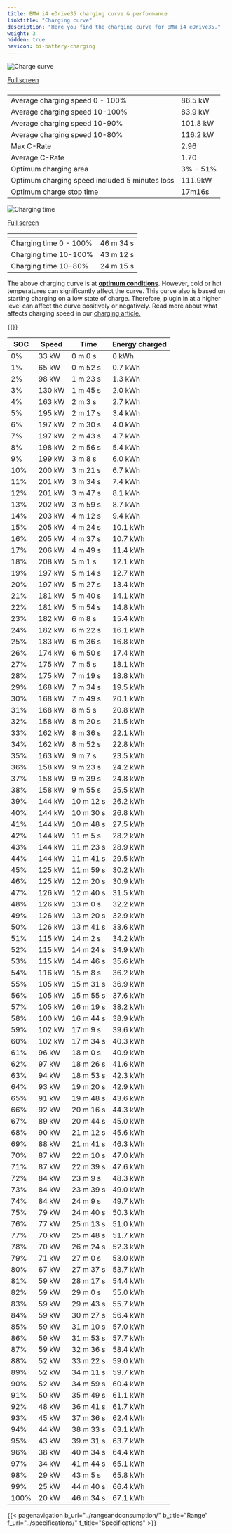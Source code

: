 ```yaml
---
title: BMW i4 eDrive35 charging curve & performance
linktitle: "Charging curve"
description: "Here you find the charging curve for BMW i4 eDrive35."
weight: 3
hidden: true
navicon: bi-battery-charging
---
```

<!-- markdownlint-disable MD033 -->
<!-- markdownlint-disable MD010 -->
<img src="/images/models/bmw/i4/i4_edrive35/chargingcurve.svg" alt="Charge curve" class="img-fluid">

[Full screen](/images/models/bmw/i4/i4_edrive35/chargingcurve.svg)


<div class="table-responsive">
<table class="table table-striped border">
	<thead>
		<tr>
			<th>
			</th>
			<th>
			</th>
		</tr>
	</thead>
	<tbody>
		<tr>
			<td>
				Average charging speed 0 - 100%
			</td>
			<td>
				86.5 kW
			</td>
		</tr>
		<tr>
			<td>
				Average charging speed 10-100%
			</td>
			<td>
				83.9 kW
			</td>
		</tr>
		<tr>
			<td>
				Average charging speed 10-90%
			</td>
			<td>
				101.8 kW
			</td>
		</tr>
		<tr>
			<td>
				Average charging speed 10-80%
			</td>
			<td>
				116.2 kW
			</td>
		</tr>
		<tr>
			<td>
				Max C-Rate
			</td>
			<td>
				2.96
			</td>
		</tr>
		<tr>
			<td>
				Average C-Rate
			</td>
			<td>
				1.70
			</td>
		</tr>
		<tr>
			<td>
				Optimum charging area
			</td>
			<td>
				3% - 51%
			</td>
		</tr>
		<tr>
			<td>
				Optimum charging speed included 5 minutes loss
			</td>
			<td>
				111.9kW
			</td>
		</tr>
		<tr>
			<td>
				Optimum charge stop time
			</td>
			<td>
				17m16s
			</td>
		</tr>
	</tbody>
</table>
</div>
<img src="/images/models/bmw/i4/i4_edrive35/chargingtime.svg" alt="Charging time" class="img-fluid">

[Full screen](/images/models/bmw/i4/i4_edrive35/chargingtime.svg)
<div class="table-responsive">
<table class="table table-striped border">
	<thead>
		<tr>
			<th>
			</th>
			<th>
			</th>
		</tr>
	</thead>
	<tbody>
		<tr>
			<td>
				Charging time 0 - 100%
			</td>
			<td>
				 46 m 34 s
			</td>
		</tr>
		<tr>
			<td>
				Charging time 10-100%
			</td>
			<td>
				 43 m 12 s
			</td>
		</tr>
		<tr>
			<td>
				Charging time 10-80%
			</td>
			<td>
				 24 m 15 s
			</td>
		</tr>
	</tbody>
</table>
</div>


The above charging curve is at **[optimum conditions](../../../../../technology/battery/charging/#temperature)**. However, cold or hot temperatures can significantly affect the curve. This curve also is based on starting charging on a low state of charge. Therefore, plugin in at a higher level can affect the curve positively or negatively. Read more about what affects charging speed in our [charging article.](../../../../../technology/battery/charging/)


{{<evkxdisplayaddarticle />}}
<div class="table-responsive">
<table class="table table-striped border">
	<thead>
		<tr>
			<th>
				SOC
			</th>
			<th>
				Speed
			</th>
			<th>
				Time
			</th>
			<th>
				Energy charged
			</th>
		</tr>
	</thead>
	<tbody>
		<tr>
			<td>
				0%
			</td>
			<td>
				33 kW
			</td>
			<td>
				 0 m 0 s
			</td>
			<td>
				0 kWh
			</td>
		</tr>
		<tr>
			<td>
				1%
			</td>
			<td>
				65 kW
			</td>
			<td>
				 0 m 52 s
			</td>
			<td>
				0.7 kWh
			</td>
		</tr>
		<tr>
			<td>
				2%
			</td>
			<td>
				98 kW
			</td>
			<td>
				 1 m 23 s
			</td>
			<td>
				1.3 kWh
			</td>
		</tr>
		<tr>
			<td>
				3%
			</td>
			<td>
				130 kW
			</td>
			<td>
				 1 m 45 s
			</td>
			<td>
				2.0 kWh
			</td>
		</tr>
		<tr>
			<td>
				4%
			</td>
			<td>
				163 kW
			</td>
			<td>
				 2 m 3 s
			</td>
			<td>
				2.7 kWh
			</td>
		</tr>
		<tr>
			<td>
				5%
			</td>
			<td>
				195 kW
			</td>
			<td>
				 2 m 17 s
			</td>
			<td>
				3.4 kWh
			</td>
		</tr>
		<tr>
			<td>
				6%
			</td>
			<td>
				197 kW
			</td>
			<td>
				 2 m 30 s
			</td>
			<td>
				4.0 kWh
			</td>
		</tr>
		<tr>
			<td>
				7%
			</td>
			<td>
				197 kW
			</td>
			<td>
				 2 m 43 s
			</td>
			<td>
				4.7 kWh
			</td>
		</tr>
		<tr>
			<td>
				8%
			</td>
			<td>
				198 kW
			</td>
			<td>
				 2 m 56 s
			</td>
			<td>
				5.4 kWh
			</td>
		</tr>
		<tr>
			<td>
				9%
			</td>
			<td>
				199 kW
			</td>
			<td>
				 3 m 8 s
			</td>
			<td>
				6.0 kWh
			</td>
		</tr>
		<tr>
			<td>
				10%
			</td>
			<td>
				200 kW
			</td>
			<td>
				 3 m 21 s
			</td>
			<td>
				6.7 kWh
			</td>
		</tr>
		<tr>
			<td>
				11%
			</td>
			<td>
				201 kW
			</td>
			<td>
				 3 m 34 s
			</td>
			<td>
				7.4 kWh
			</td>
		</tr>
		<tr>
			<td>
				12%
			</td>
			<td>
				201 kW
			</td>
			<td>
				 3 m 47 s
			</td>
			<td>
				8.1 kWh
			</td>
		</tr>
		<tr>
			<td>
				13%
			</td>
			<td>
				202 kW
			</td>
			<td>
				 3 m 59 s
			</td>
			<td>
				8.7 kWh
			</td>
		</tr>
		<tr>
			<td>
				14%
			</td>
			<td>
				203 kW
			</td>
			<td>
				 4 m 12 s
			</td>
			<td>
				9.4 kWh
			</td>
		</tr>
		<tr>
			<td>
				15%
			</td>
			<td>
				205 kW
			</td>
			<td>
				 4 m 24 s
			</td>
			<td>
				10.1 kWh
			</td>
		</tr>
		<tr>
			<td>
				16%
			</td>
			<td>
				205 kW
			</td>
			<td>
				 4 m 37 s
			</td>
			<td>
				10.7 kWh
			</td>
		</tr>
		<tr>
			<td>
				17%
			</td>
			<td>
				206 kW
			</td>
			<td>
				 4 m 49 s
			</td>
			<td>
				11.4 kWh
			</td>
		</tr>
		<tr>
			<td>
				18%
			</td>
			<td>
				208 kW
			</td>
			<td>
				 5 m 1 s
			</td>
			<td>
				12.1 kWh
			</td>
		</tr>
		<tr>
			<td>
				19%
			</td>
			<td>
				197 kW
			</td>
			<td>
				 5 m 14 s
			</td>
			<td>
				12.7 kWh
			</td>
		</tr>
		<tr>
			<td>
				20%
			</td>
			<td>
				197 kW
			</td>
			<td>
				 5 m 27 s
			</td>
			<td>
				13.4 kWh
			</td>
		</tr>
		<tr>
			<td>
				21%
			</td>
			<td>
				181 kW
			</td>
			<td>
				 5 m 40 s
			</td>
			<td>
				14.1 kWh
			</td>
		</tr>
		<tr>
			<td>
				22%
			</td>
			<td>
				181 kW
			</td>
			<td>
				 5 m 54 s
			</td>
			<td>
				14.8 kWh
			</td>
		</tr>
		<tr>
			<td>
				23%
			</td>
			<td>
				182 kW
			</td>
			<td>
				 6 m 8 s
			</td>
			<td>
				15.4 kWh
			</td>
		</tr>
		<tr>
			<td>
				24%
			</td>
			<td>
				182 kW
			</td>
			<td>
				 6 m 22 s
			</td>
			<td>
				16.1 kWh
			</td>
		</tr>
		<tr>
			<td>
				25%
			</td>
			<td>
				183 kW
			</td>
			<td>
				 6 m 36 s
			</td>
			<td>
				16.8 kWh
			</td>
		</tr>
		<tr>
			<td>
				26%
			</td>
			<td>
				174 kW
			</td>
			<td>
				 6 m 50 s
			</td>
			<td>
				17.4 kWh
			</td>
		</tr>
		<tr>
			<td>
				27%
			</td>
			<td>
				175 kW
			</td>
			<td>
				 7 m 5 s
			</td>
			<td>
				18.1 kWh
			</td>
		</tr>
		<tr>
			<td>
				28%
			</td>
			<td>
				175 kW
			</td>
			<td>
				 7 m 19 s
			</td>
			<td>
				18.8 kWh
			</td>
		</tr>
		<tr>
			<td>
				29%
			</td>
			<td>
				168 kW
			</td>
			<td>
				 7 m 34 s
			</td>
			<td>
				19.5 kWh
			</td>
		</tr>
		<tr>
			<td>
				30%
			</td>
			<td>
				168 kW
			</td>
			<td>
				 7 m 49 s
			</td>
			<td>
				20.1 kWh
			</td>
		</tr>
		<tr>
			<td>
				31%
			</td>
			<td>
				168 kW
			</td>
			<td>
				 8 m 5 s
			</td>
			<td>
				20.8 kWh
			</td>
		</tr>
		<tr>
			<td>
				32%
			</td>
			<td>
				158 kW
			</td>
			<td>
				 8 m 20 s
			</td>
			<td>
				21.5 kWh
			</td>
		</tr>
		<tr>
			<td>
				33%
			</td>
			<td>
				162 kW
			</td>
			<td>
				 8 m 36 s
			</td>
			<td>
				22.1 kWh
			</td>
		</tr>
		<tr>
			<td>
				34%
			</td>
			<td>
				162 kW
			</td>
			<td>
				 8 m 52 s
			</td>
			<td>
				22.8 kWh
			</td>
		</tr>
		<tr>
			<td>
				35%
			</td>
			<td>
				163 kW
			</td>
			<td>
				 9 m 7 s
			</td>
			<td>
				23.5 kWh
			</td>
		</tr>
		<tr>
			<td>
				36%
			</td>
			<td>
				158 kW
			</td>
			<td>
				 9 m 23 s
			</td>
			<td>
				24.2 kWh
			</td>
		</tr>
		<tr>
			<td>
				37%
			</td>
			<td>
				158 kW
			</td>
			<td>
				 9 m 39 s
			</td>
			<td>
				24.8 kWh
			</td>
		</tr>
		<tr>
			<td>
				38%
			</td>
			<td>
				158 kW
			</td>
			<td>
				 9 m 55 s
			</td>
			<td>
				25.5 kWh
			</td>
		</tr>
		<tr>
			<td>
				39%
			</td>
			<td>
				144 kW
			</td>
			<td>
				 10 m 12 s
			</td>
			<td>
				26.2 kWh
			</td>
		</tr>
		<tr>
			<td>
				40%
			</td>
			<td>
				144 kW
			</td>
			<td>
				 10 m 30 s
			</td>
			<td>
				26.8 kWh
			</td>
		</tr>
		<tr>
			<td>
				41%
			</td>
			<td>
				144 kW
			</td>
			<td>
				 10 m 48 s
			</td>
			<td>
				27.5 kWh
			</td>
		</tr>
		<tr>
			<td>
				42%
			</td>
			<td>
				144 kW
			</td>
			<td>
				 11 m 5 s
			</td>
			<td>
				28.2 kWh
			</td>
		</tr>
		<tr>
			<td>
				43%
			</td>
			<td>
				144 kW
			</td>
			<td>
				 11 m 23 s
			</td>
			<td>
				28.9 kWh
			</td>
		</tr>
		<tr>
			<td>
				44%
			</td>
			<td>
				144 kW
			</td>
			<td>
				 11 m 41 s
			</td>
			<td>
				29.5 kWh
			</td>
		</tr>
		<tr>
			<td>
				45%
			</td>
			<td>
				125 kW
			</td>
			<td>
				 11 m 59 s
			</td>
			<td>
				30.2 kWh
			</td>
		</tr>
		<tr>
			<td>
				46%
			</td>
			<td>
				125 kW
			</td>
			<td>
				 12 m 20 s
			</td>
			<td>
				30.9 kWh
			</td>
		</tr>
		<tr>
			<td>
				47%
			</td>
			<td>
				126 kW
			</td>
			<td>
				 12 m 40 s
			</td>
			<td>
				31.5 kWh
			</td>
		</tr>
		<tr>
			<td>
				48%
			</td>
			<td>
				126 kW
			</td>
			<td>
				 13 m 0 s
			</td>
			<td>
				32.2 kWh
			</td>
		</tr>
		<tr>
			<td>
				49%
			</td>
			<td>
				126 kW
			</td>
			<td>
				 13 m 20 s
			</td>
			<td>
				32.9 kWh
			</td>
		</tr>
		<tr>
			<td>
				50%
			</td>
			<td>
				126 kW
			</td>
			<td>
				 13 m 41 s
			</td>
			<td>
				33.6 kWh
			</td>
		</tr>
		<tr>
			<td>
				51%
			</td>
			<td>
				115 kW
			</td>
			<td>
				 14 m 2 s
			</td>
			<td>
				34.2 kWh
			</td>
		</tr>
		<tr>
			<td>
				52%
			</td>
			<td>
				115 kW
			</td>
			<td>
				 14 m 24 s
			</td>
			<td>
				34.9 kWh
			</td>
		</tr>
		<tr>
			<td>
				53%
			</td>
			<td>
				115 kW
			</td>
			<td>
				 14 m 46 s
			</td>
			<td>
				35.6 kWh
			</td>
		</tr>
		<tr>
			<td>
				54%
			</td>
			<td>
				116 kW
			</td>
			<td>
				 15 m 8 s
			</td>
			<td>
				36.2 kWh
			</td>
		</tr>
		<tr>
			<td>
				55%
			</td>
			<td>
				105 kW
			</td>
			<td>
				 15 m 31 s
			</td>
			<td>
				36.9 kWh
			</td>
		</tr>
		<tr>
			<td>
				56%
			</td>
			<td>
				105 kW
			</td>
			<td>
				 15 m 55 s
			</td>
			<td>
				37.6 kWh
			</td>
		</tr>
		<tr>
			<td>
				57%
			</td>
			<td>
				105 kW
			</td>
			<td>
				 16 m 19 s
			</td>
			<td>
				38.2 kWh
			</td>
		</tr>
		<tr>
			<td>
				58%
			</td>
			<td>
				100 kW
			</td>
			<td>
				 16 m 44 s
			</td>
			<td>
				38.9 kWh
			</td>
		</tr>
		<tr>
			<td>
				59%
			</td>
			<td>
				102 kW
			</td>
			<td>
				 17 m 9 s
			</td>
			<td>
				39.6 kWh
			</td>
		</tr>
		<tr>
			<td>
				60%
			</td>
			<td>
				102 kW
			</td>
			<td>
				 17 m 34 s
			</td>
			<td>
				40.3 kWh
			</td>
		</tr>
		<tr>
			<td>
				61%
			</td>
			<td>
				96 kW
			</td>
			<td>
				 18 m 0 s
			</td>
			<td>
				40.9 kWh
			</td>
		</tr>
		<tr>
			<td>
				62%
			</td>
			<td>
				97 kW
			</td>
			<td>
				 18 m 26 s
			</td>
			<td>
				41.6 kWh
			</td>
		</tr>
		<tr>
			<td>
				63%
			</td>
			<td>
				94 kW
			</td>
			<td>
				 18 m 53 s
			</td>
			<td>
				42.3 kWh
			</td>
		</tr>
		<tr>
			<td>
				64%
			</td>
			<td>
				93 kW
			</td>
			<td>
				 19 m 20 s
			</td>
			<td>
				42.9 kWh
			</td>
		</tr>
		<tr>
			<td>
				65%
			</td>
			<td>
				91 kW
			</td>
			<td>
				 19 m 48 s
			</td>
			<td>
				43.6 kWh
			</td>
		</tr>
		<tr>
			<td>
				66%
			</td>
			<td>
				92 kW
			</td>
			<td>
				 20 m 16 s
			</td>
			<td>
				44.3 kWh
			</td>
		</tr>
		<tr>
			<td>
				67%
			</td>
			<td>
				89 kW
			</td>
			<td>
				 20 m 44 s
			</td>
			<td>
				45.0 kWh
			</td>
		</tr>
		<tr>
			<td>
				68%
			</td>
			<td>
				90 kW
			</td>
			<td>
				 21 m 12 s
			</td>
			<td>
				45.6 kWh
			</td>
		</tr>
		<tr>
			<td>
				69%
			</td>
			<td>
				88 kW
			</td>
			<td>
				 21 m 41 s
			</td>
			<td>
				46.3 kWh
			</td>
		</tr>
		<tr>
			<td>
				70%
			</td>
			<td>
				87 kW
			</td>
			<td>
				 22 m 10 s
			</td>
			<td>
				47.0 kWh
			</td>
		</tr>
		<tr>
			<td>
				71%
			</td>
			<td>
				87 kW
			</td>
			<td>
				 22 m 39 s
			</td>
			<td>
				47.6 kWh
			</td>
		</tr>
		<tr>
			<td>
				72%
			</td>
			<td>
				84 kW
			</td>
			<td>
				 23 m 9 s
			</td>
			<td>
				48.3 kWh
			</td>
		</tr>
		<tr>
			<td>
				73%
			</td>
			<td>
				84 kW
			</td>
			<td>
				 23 m 39 s
			</td>
			<td>
				49.0 kWh
			</td>
		</tr>
		<tr>
			<td>
				74%
			</td>
			<td>
				84 kW
			</td>
			<td>
				 24 m 9 s
			</td>
			<td>
				49.7 kWh
			</td>
		</tr>
		<tr>
			<td>
				75%
			</td>
			<td>
				79 kW
			</td>
			<td>
				 24 m 40 s
			</td>
			<td>
				50.3 kWh
			</td>
		</tr>
		<tr>
			<td>
				76%
			</td>
			<td>
				77 kW
			</td>
			<td>
				 25 m 13 s
			</td>
			<td>
				51.0 kWh
			</td>
		</tr>
		<tr>
			<td>
				77%
			</td>
			<td>
				70 kW
			</td>
			<td>
				 25 m 48 s
			</td>
			<td>
				51.7 kWh
			</td>
		</tr>
		<tr>
			<td>
				78%
			</td>
			<td>
				70 kW
			</td>
			<td>
				 26 m 24 s
			</td>
			<td>
				52.3 kWh
			</td>
		</tr>
		<tr>
			<td>
				79%
			</td>
			<td>
				71 kW
			</td>
			<td>
				 27 m 0 s
			</td>
			<td>
				53.0 kWh
			</td>
		</tr>
		<tr>
			<td>
				80%
			</td>
			<td>
				67 kW
			</td>
			<td>
				 27 m 37 s
			</td>
			<td>
				53.7 kWh
			</td>
		</tr>
		<tr>
			<td>
				81%
			</td>
			<td>
				59 kW
			</td>
			<td>
				 28 m 17 s
			</td>
			<td>
				54.4 kWh
			</td>
		</tr>
		<tr>
			<td>
				82%
			</td>
			<td>
				59 kW
			</td>
			<td>
				 29 m 0 s
			</td>
			<td>
				55.0 kWh
			</td>
		</tr>
		<tr>
			<td>
				83%
			</td>
			<td>
				59 kW
			</td>
			<td>
				 29 m 43 s
			</td>
			<td>
				55.7 kWh
			</td>
		</tr>
		<tr>
			<td>
				84%
			</td>
			<td>
				59 kW
			</td>
			<td>
				 30 m 27 s
			</td>
			<td>
				56.4 kWh
			</td>
		</tr>
		<tr>
			<td>
				85%
			</td>
			<td>
				59 kW
			</td>
			<td>
				 31 m 10 s
			</td>
			<td>
				57.0 kWh
			</td>
		</tr>
		<tr>
			<td>
				86%
			</td>
			<td>
				59 kW
			</td>
			<td>
				 31 m 53 s
			</td>
			<td>
				57.7 kWh
			</td>
		</tr>
		<tr>
			<td>
				87%
			</td>
			<td>
				59 kW
			</td>
			<td>
				 32 m 36 s
			</td>
			<td>
				58.4 kWh
			</td>
		</tr>
		<tr>
			<td>
				88%
			</td>
			<td>
				52 kW
			</td>
			<td>
				 33 m 22 s
			</td>
			<td>
				59.0 kWh
			</td>
		</tr>
		<tr>
			<td>
				89%
			</td>
			<td>
				52 kW
			</td>
			<td>
				 34 m 11 s
			</td>
			<td>
				59.7 kWh
			</td>
		</tr>
		<tr>
			<td>
				90%
			</td>
			<td>
				52 kW
			</td>
			<td>
				 34 m 59 s
			</td>
			<td>
				60.4 kWh
			</td>
		</tr>
		<tr>
			<td>
				91%
			</td>
			<td>
				50 kW
			</td>
			<td>
				 35 m 49 s
			</td>
			<td>
				61.1 kWh
			</td>
		</tr>
		<tr>
			<td>
				92%
			</td>
			<td>
				48 kW
			</td>
			<td>
				 36 m 41 s
			</td>
			<td>
				61.7 kWh
			</td>
		</tr>
		<tr>
			<td>
				93%
			</td>
			<td>
				45 kW
			</td>
			<td>
				 37 m 36 s
			</td>
			<td>
				62.4 kWh
			</td>
		</tr>
		<tr>
			<td>
				94%
			</td>
			<td>
				44 kW
			</td>
			<td>
				 38 m 33 s
			</td>
			<td>
				63.1 kWh
			</td>
		</tr>
		<tr>
			<td>
				95%
			</td>
			<td>
				43 kW
			</td>
			<td>
				 39 m 31 s
			</td>
			<td>
				63.7 kWh
			</td>
		</tr>
		<tr>
			<td>
				96%
			</td>
			<td>
				38 kW
			</td>
			<td>
				 40 m 34 s
			</td>
			<td>
				64.4 kWh
			</td>
		</tr>
		<tr>
			<td>
				97%
			</td>
			<td>
				34 kW
			</td>
			<td>
				 41 m 44 s
			</td>
			<td>
				65.1 kWh
			</td>
		</tr>
		<tr>
			<td>
				98%
			</td>
			<td>
				29 kW
			</td>
			<td>
				 43 m 5 s
			</td>
			<td>
				65.8 kWh
			</td>
		</tr>
		<tr>
			<td>
				99%
			</td>
			<td>
				25 kW
			</td>
			<td>
				 44 m 40 s
			</td>
			<td>
				66.4 kWh
			</td>
		</tr>
		<tr>
			<td>
				100%
			</td>
			<td>
				20 kW
			</td>
			<td>
				 46 m 34 s
			</td>
			<td>
				67.1 kWh
			</td>
		</tr>
	</tbody>
</table>
</div>


{{< pagenavigation b_url="../rangeandconsumption/" b_title="Range" f_url="../specifications/" f_title="Specifications" >}}
